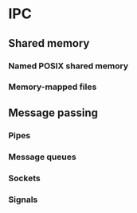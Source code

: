 # IPC

## Shared memory

### Named POSIX shared memory

### Memory-mapped files

## Message passing

### Pipes

### Message queues

### Sockets

### Signals
